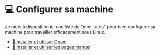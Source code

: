 # :computer: Configurer sa machine

Je mets à disposition ici une liste de "mini-tutos" pour bien configurer sa machine pour travailler efficacement sous Linux.

- [:camel: Installer et utiliser Opam](config/opam.md)
- [:book: Installer et utiliser les pages manuel](config/manpages.md)

